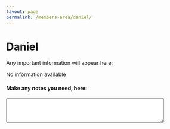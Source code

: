 ```yaml
---
layout: page
permalink: /members-area/daniel/
---
```

<body onbeforeunload="unload()" onpageshow="load()">
<h1> Daniel </h1>

Any important information will appear here:

No information available

<h4>Make any notes you need, here:</h4>
<textarea id="notes" rows="4" cols="50">
</textarea>

<script>
  function load() {
    document.getElementById("notes").innerHTML = localStorage.getItem("text-box"); 
  function unload() {
    localStorage.setItem("text-box", document.getElementById("notes").innerHTML);
  }
  </script>
